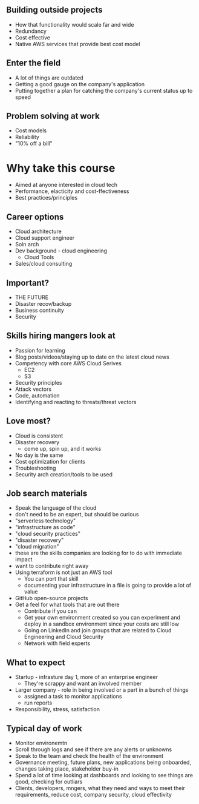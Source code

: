 ## Building outside projects

- How that functionality would scale far and wide
- Redundancy
- Cost effective
- Native AWS services that provide best cost model

## Enter the field

- A lot of things are outdated
- Getting a good gauge on the company's application
- Putting together a plan for catching the company's current status up to speed

## Problem solving at work

- Cost models
- Reliability
- "10% off a bill"

# Why take this course

- Aimed at anyone interested in cloud tech
- Performance, elacticity and cost-ffectiveness
- Best practices/principles

## Career options

- Cloud architecture
- Cloud support engineer
- Soln arch
- Dev background - cloud engineering
  - Cloud Tools
- Sales/cloud consulting

## Important?

- THE FUTURE
- Disaster recov/backup
- Business continuity
- Security

## Skills hiring mangers look at

- Passion for learning
- Blog posts/videos/staying up to date on the latest cloud news
- Competency with core AWS Cloud Serives
  - EC2
  - S3
- Security principles
- Attack vectors
- Code, automation
- Identifying and reacting to threats/threat vectors

## Love most?

- Cloud is consistent
- Disaster recovery
  - come up, spin up, and it works
- No day is the same
- Cost optimization for clients
- Troubleshooting
- Security arch creation/tools to be used


## Job search materials

- Speak the language of the cloud
- don't need to be an expert, but should be curious
- "serverless technology"
- "infrastructure as code"
- "cloud security practices"
- "disaster recovery"
- "cloud migration"
- these are the skills companies are looking for to do with immediate impact
- want to contribute right away
- Using terraform is not just an AWS tool 
  - You can port that skill
  - documenting your infrastructure in a file is going to provide a lot of value
- GitHub open-source projects
- Get a feel for what tools that are out there
  - Contribute if you can
  - Get your own environment created so you can experiment and deploy in a sandbox environment since your costs are still low
  - Going on LinkedIn and join groups that are related to Cloud Engineering and Cloud Security
  - Network with field experts

## What to expect

- Startup - infrasture day 1, more of an enterprise engineer
  - They're scrappy and want an involved member
- Larger company - role in being involved or a part in a bunch of things
  - assigned a task to monitor applications
  - run reports
- Responsibility, stress, satisfaction

## Typical day of work

- Monitor environemtn
- Scroll through logs and see if there are any alerts or unknowns
- Speak to the team and check the health of the environment
- Governance meeting, future plans, new applications being onboarded, changes taking place, stakeholder buy-in
- Spend a lot of time looking at dashboards and looking to see things are good, checking for outliars
- Clients, developers, mngers, what they need and ways to meet their requirements, reduce cost, company security, cloud effectivity
